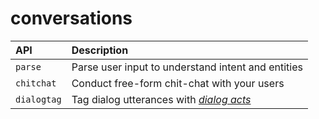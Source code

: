 # conversations 

| API         | Description                                                                          |
|:------------|:-------------------------------------------------------------------------------------|
| `parse`     | Parse user input to understand intent and entities                                   |
| `chitchat`  | Conduct free-form chit-chat with your users                                          |
| `dialogtag` | Tag dialog utterances with [_dialog acts_](https://en.wikipedia.org/wiki/Dialog_act) |

